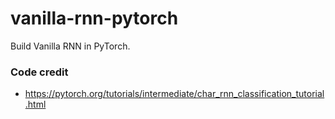 # vanilla-rnn-pytorch
Build Vanilla RNN in PyTorch.

### Code credit
- https://pytorch.org/tutorials/intermediate/char_rnn_classification_tutorial.html
